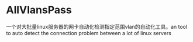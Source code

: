 # AllVlansPass
一个对大批量linux服务器的网卡自动化检测指定范围vlan的自动化工具。an tool to auto  detect the connection problem between a lot of  linux servers

